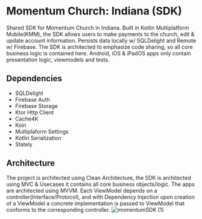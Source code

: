 # Momentum Church: Indiana (SDK) 
Shared SDK for Momentum Church in Indiana. Built in Kotlin Multiplatform Mobile(KMM), the SDK allows users to make payments to the church, edit & update account information. Persists data locally w/ SQLDelight and Remote w/ Firebase. The SDK is architected to emphasize code sharing, so all core business logic is contained here. Android, iOS & iPadOS apps only contain presentation logic, viewmodels and tests.

## Dependencies
- SQLDelight
- Firebase Auth
- Firebase Storage
- Ktor Http Client
- Cache4K
- Koin
- Multiplaform Settings	
- Kotlin Serialization	
- Stately

## Architecture

The project is architected using Clean Architecture, the SDK is architected using MVC & Usecases it contains all core business objects/logic. The apps are architected using MVVM. Each ViewModel depends on a controller(Interface/Protocol), and with Dependency Injection upon creation of a ViewModel a concrete implementation is passed to ViewModel that conforms to the corresponding controller.
![momentumSDK (1)](https://user-images.githubusercontent.com/49708426/184941806-59b72cd4-1c26-412b-b7eb-1ae80fbc7dd7.png)
